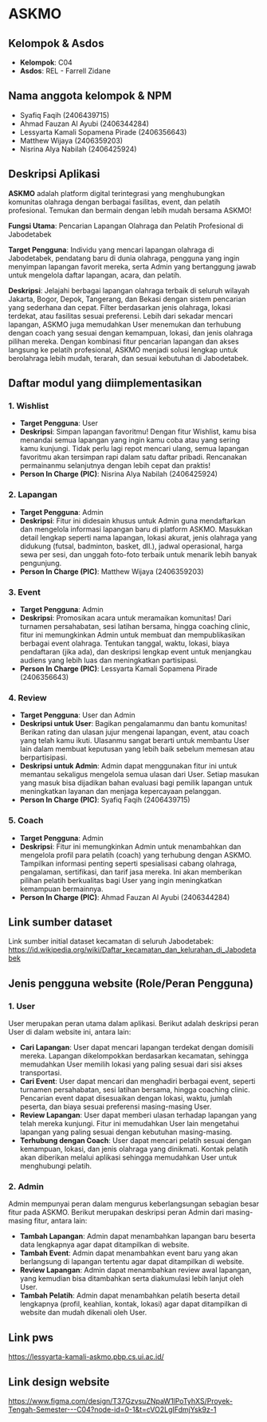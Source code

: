 # ASKMO

## Kelompok & Asdos
- **Kelompok**: C04
- **Asdos**: REL - Farrell Zidane

## Nama anggota kelompok & NPM
- Syafiq Faqih (2406439715)
- Ahmad Fauzan Al Ayubi (2406344284)
- Lessyarta Kamali Sopamena Pirade (2406356643)
- Matthew Wijaya (2406359203)
- Nisrina Alya Nabilah (2406425924)

## Deskripsi Aplikasi
**ASKMO** adalah platform digital terintegrasi yang menghubungkan komunitas olahraga dengan berbagai fasilitas, event, dan pelatih profesional. Temukan dan bermain dengan lebih mudah bersama ASKMO!

**Fungsi Utama**: Pencarian Lapangan Olahraga dan Pelatih Profesional di Jabodetabek

**Target Pengguna**: Individu yang mencari lapangan olahraga di Jabodetabek, pendatang baru di dunia olahraga, pengguna yang ingin menyimpan lapangan favorit mereka, serta Admin yang bertanggung jawab untuk mengelola daftar lapangan, acara, dan pelatih.

**Deskripsi**: Jelajahi berbagai lapangan olahraga terbaik di seluruh wilayah Jakarta, Bogor, Depok, Tangerang, dan Bekasi dengan sistem pencarian yang sederhana dan cepat. Filter berdasarkan jenis olahraga, lokasi terdekat, atau fasilitas sesuai preferensi. Lebih dari sekadar mencari lapangan, ASKMO juga memudahkan User menemukan dan terhubung dengan coach yang sesuai dengan kemampuan, lokasi, dan jenis olahraga pilihan mereka. Dengan kombinasi fitur pencarian lapangan dan akses langsung ke pelatih profesional, ASKMO menjadi solusi lengkap untuk berolahraga lebih mudah, terarah, dan sesuai kebutuhan di Jabodetabek.

## Daftar modul yang diimplementasikan
### 1. Wishlist
- **Target Pengguna**: User
- **Deskripsi**: Simpan lapangan favoritmu! Dengan fitur Wishlist, kamu bisa menandai semua lapangan yang ingin kamu coba atau yang sering kamu kunjungi. Tidak perlu lagi repot mencari ulang, semua lapangan favoritmu akan tersimpan rapi dalam satu daftar pribadi. Rencanakan permainanmu selanjutnya dengan lebih cepat dan praktis!
- **Person In Charge (PIC)**: Nisrina Alya Nabilah (2406425924)

### 2. Lapangan
- **Target Pengguna**: Admin
- **Deskripsi**: Fitur ini didesain khusus untuk Admin guna mendaftarkan dan mengelola informasi lapangan baru di platform ASKMO. Masukkan detail lengkap seperti nama lapangan, lokasi akurat, jenis olahraga yang didukung (futsal, badminton, basket, dll.), jadwal operasional, harga sewa per sesi, dan unggah foto-foto terbaik untuk menarik lebih banyak pengunjung.
- **Person In Charge (PIC)**: Matthew Wijaya (2406359203)

### 3. Event
- **Target Pengguna**: Admin
- **Deskripsi**: Promosikan acara untuk meramaikan komunitas! Dari turnamen persahabatan, sesi latihan bersama, hingga coaching clinic, fitur ini memungkinkan Admin untuk membuat dan mempublikasikan berbagai event olahraga. Tentukan tanggal, waktu, lokasi, biaya pendaftaran (jika ada), dan deskripsi lengkap event untuk menjangkau audiens yang lebih luas dan meningkatkan partisipasi.
- **Person In Charge (PIC)**: Lessyarta Kamali Sopamena Pirade (2406356643)

### 4. Review
- **Target Pengguna**: User dan Admin
- **Deskripsi untuk User**: Bagikan pengalamanmu dan bantu komunitas! Berikan rating dan ulasan jujur mengenai lapangan, event, atau coach yang telah kamu ikuti. Ulasanmu sangat berarti untuk membantu User lain dalam membuat keputusan yang lebih baik sebelum memesan atau berpartisipasi.
- **Deskripsi untuk Admin**: Admin dapat menggunakan fitur ini untuk memantau sekaligus mengelola semua ulasan dari User. Setiap masukan yang masuk bisa dijadikan bahan evaluasi bagi pemilik lapangan untuk meningkatkan layanan dan menjaga kepercayaan pelanggan.
- **Person In Charge (PIC)**: Syafiq Faqih (2406439715)

### 5. Coach
- **Target Pengguna**: Admin
- **Deskripsi**: Fitur ini memungkinkan Admin untuk menambahkan dan mengelola profil para pelatih (coach) yang terhubung dengan ASKMO. Tampilkan informasi penting seperti spesialisasi cabang olahraga, pengalaman, sertifikasi, dan tarif jasa mereka. Ini akan memberikan pilihan pelatih berkualitas bagi User yang ingin meningkatkan kemampuan bermainnya.
- **Person In Charge (PIC)**: Ahmad Fauzan Al Ayubi (2406344284)


## Link sumber dataset
Link sumber initial dataset kecamatan di seluruh Jabodetabek: https://id.wikipedia.org/wiki/Daftar_kecamatan_dan_kelurahan_di_Jabodetabek

## Jenis pengguna website (Role/Peran Pengguna)
### 1. User
User merupakan peran utama dalam aplikasi. Berikut adalah deskripsi peran User di dalam website ini, antara lain:
- **Cari Lapangan**: User dapat mencari lapangan terdekat dengan domisili mereka. Lapangan dikelompokkan berdasarkan kecamatan, sehingga memudahkan User memilih lokasi yang paling sesuai dari sisi akses transportasi.
- **Cari Event**: User dapat mencari dan menghadiri berbagai event, seperti turnamen persahabatan, sesi latihan bersama, hingga coaching clinic. Pencarian event dapat disesuaikan dengan lokasi, waktu, jumlah peserta, dan biaya sesuai preferensi masing-masing User.
- **Review Lapangan**: User dapat memberi ulasan terhadap lapangan yang telah mereka kunjungi. Fitur ini memudahkan User lain mengetahui lapangan yang paling sesuai dengan kebutuhan masing-masing.
- **Terhubung dengan Coach**: User dapat mencari pelatih sesuai dengan kemampuan, lokasi, dan jenis olahraga yang dinikmati. Kontak pelatih akan diberikan melalui aplikasi sehingga memudahkan User untuk menghubungi pelatih.

### 2. Admin
Admin mempunyai peran dalam mengurus keberlangsungan sebagian besar fitur pada ASKMO. Berikut merupakan deskripsi peran Admin dari masing-masing fitur, antara lain:
- **Tambah Lapangan**: Admin dapat menambahkan lapangan baru beserta data lengkapnya agar dapat ditampilkan di website.
- **Tambah Event**: Admin dapat menambahkan event baru yang akan berlangsung di lapangan tertentu agar dapat ditampilkan di website.
- **Review Lapangan**: Admin dapat menambahkan review awal lapangan, yang kemudian bisa ditambahkan serta diakumulasi lebih lanjut oleh User.
- **Tambah Pelatih**: Admin dapat menambahkan pelatih beserta detail lengkapnya (profil, keahlian, kontak, lokasi) agar dapat ditampilkan di website dan mudah dikenali oleh User.

## Link pws
https://lessyarta-kamali-askmo.pbp.cs.ui.ac.id/

## Link design website
https://www.figma.com/design/T37GzvsuZNpaW1lPoTyhXS/Proyek-Tengah-Semester---C04?node-id=0-1&t=cVO2LgIFdmjYsk9z-1